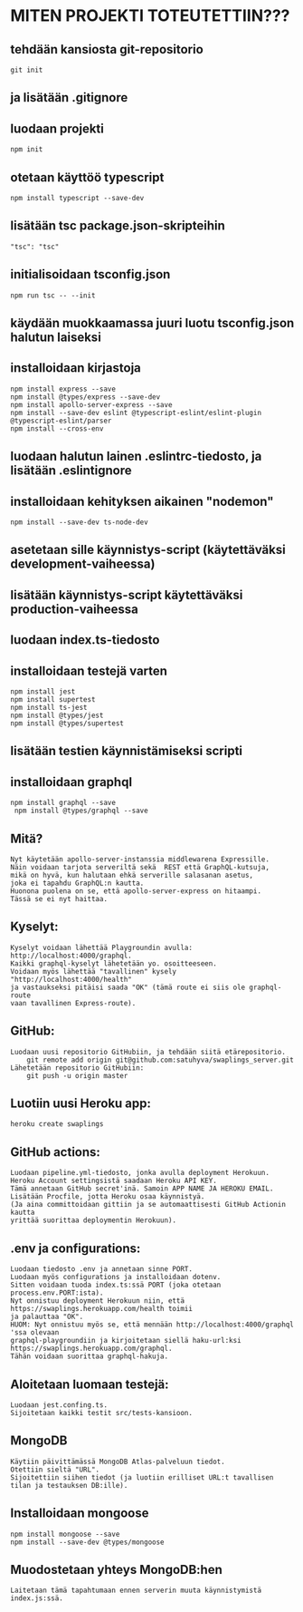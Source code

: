 # MITEN PROJEKTI TOTEUTETTIIN???

## tehdään kansiosta git-repositorio
    git init
## ja lisätään .gitignore

## luodaan projekti
    npm init

## otetaan käyttöö typescript
    npm install typescript --save-dev

## lisätään tsc package.json-skripteihin
    "tsc": "tsc"

## initialisoidaan tsconfig.json
    npm run tsc -- --init
## käydään muokkaamassa juuri luotu tsconfig.json halutun laiseksi

## installoidaan kirjastoja
    npm install express --save
    npm install @types/express --save-dev
    npm install apollo-server-express --save
    npm install --save-dev eslint @typescript-eslint/eslint-plugin @typescript-eslint/parser
    npm install --cross-env

## luodaan halutun lainen .eslintrc-tiedosto, ja lisätään .eslintignore

## installoidaan kehityksen aikainen "nodemon"
    npm install --save-dev ts-node-dev
## asetetaan sille käynnistys-script (käytettäväksi development-vaiheessa)
## lisätään käynnistys-script käytettäväksi production-vaiheessa

## luodaan index.ts-tiedosto

## installoidaan testejä varten
    npm install jest
    npm install supertest
    npm install ts-jest
    npm install @types/jest
    npm install @types/supertest
## lisätään testien käynnistämiseksi scripti

## installoidaan graphql
    npm install graphql --save
     npm install @types/graphql --save

## Mitä?
    Nyt käytetään apollo-server-instanssia middlewarena Expressille.
    Näin voidaan tarjota serveriltä sekä  REST että GraphQL-kutsuja, 
    mikä on hyvä, kun halutaan ehkä serverille salasanan asetus,
    joka ei tapahdu GraphQL:n kautta.
    Huonona puolena on se, että apollo-server-express on hitaampi. 
    Tässä se ei nyt haittaa.

## Kyselyt:
    Kyselyt voidaan lähettää Playgroundin avulla: http://localhost:4000/graphql.
    Kaikki graphql-kyselyt lähetetään yo. osoitteeseen.
    Voidaan myös lähettää "tavallinen" kysely "http://localhost:4000/health"
    ja vastaukseksi pitäisi saada "OK" (tämä route ei siis ole graphql-route 
    vaan tavallinen Express-route).

## GitHub:
    Luodaan uusi repositorio GitHubiin, ja tehdään siitä etärepositorio.
        git remote add origin git@github.com:satuhyva/swaplings_server.git
    Lähetetään repositorio GitHubiin:
        git push -u origin master
    
## Luotiin uusi Heroku app:
    heroku create swaplings

## GitHub actions:
    Luodaan pipeline.yml-tiedosto, jonka avulla deployment Herokuun.
    Heroku Account settingsistä saadaan Heroku API KEY.
    Tämä annetaan GitHub secret'inä. Samoin APP NAME JA HEROKU EMAIL.
    Lisätään Procfile, jotta Heroku osaa käynnistyä.
    (Ja aina committoidaan gittiin ja se automaattisesti GitHub Actionin kautta
    yrittää suorittaa deploymentin Herokuun).

## .env ja configurations:
    Luodaan tiedosto .env ja annetaan sinne PORT. 
    Luodaan myös configurations ja installoidaan dotenv.
    Sitten voidaan tuoda index.ts:ssä PORT (joka otetaan process.env.PORT:ista).
    Nyt onnistuu deployment Herokuun niin, että https://swaplings.herokuapp.com/health toimii
    ja palauttaa "OK".
    HUOM: Nyt onnistuu myös se, että mennään http://localhost:4000/graphql 'ssa olevaan 
    graphql-playgroundiin ja kirjoitetaan siellä haku-url:ksi https://swaplings.herokuapp.com/graphql.
    Tähän voidaan suorittaa graphql-hakuja.

## Aloitetaan luomaan testejä:
    Luodaan jest.confing.ts.
    Sijoitetaan kaikki testit src/tests-kansioon.

## MongoDB
    Käytiin päivittämässä MongoDB Atlas-palveluun tiedot.
    Otettiin sieltä "URL".
    Sijoitettiin siihen tiedot (ja luotiin erilliset URL:t tavallisen tilan ja testauksen DB:ille).

## Installoidaan mongoose
    npm install mongoose --save
    npm install --save-dev @types/mongoose

## Muodostetaan yhteys MongoDB:hen
    Laitetaan tämä tapahtumaan ennen serverin muuta käynnistymistä index.js:ssä.